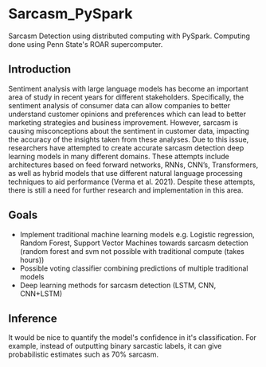 # Sarcasm_PySpark
Sarcasm Detection using distributed computing with PySpark. 
Computing done using Penn State's ROAR supercomputer.
## Introduction
Sentiment analysis with large language models has become an important area of study in
recent years for different stakeholders. Specifically, the sentiment analysis of consumer data can
allow companies to better understand customer opinions and preferences which can lead to better
marketing strategies and business improvement. However, sarcasm is causing misconceptions
about the sentiment in customer data, impacting the accuracy of the insights taken from these
analyses. Due to this issue, researchers have attempted to create accurate sarcasm detection deep
learning models in many different domains. These attempts include architectures based on feed
forward networks, RNNs, CNN’s, Transformers, as well as hybrid models that use different
natural language processing techniques to aid performance (Verma et al. 2021). Despite these
attempts, there is still a need for further research and implementation in this area.
## Goals
- Implement traditional machine learning models e.g. Logistic regression, Random Forest, Support Vector Machines towards sarcasm detection (random forest and svm not possible with traditional compute (takes hours))
- Possible voting classifier combining predictions of multiple traditional models
- Deep learning methods for sarcasm detection (LSTM, CNN, CNN+LSTM)
## Inference
It would be nice to quantify the model's confidence in it's classification. For example, instead of outputting binary sarcastic labels, it can give probabilistic estimates such as 70% sarcasm.
